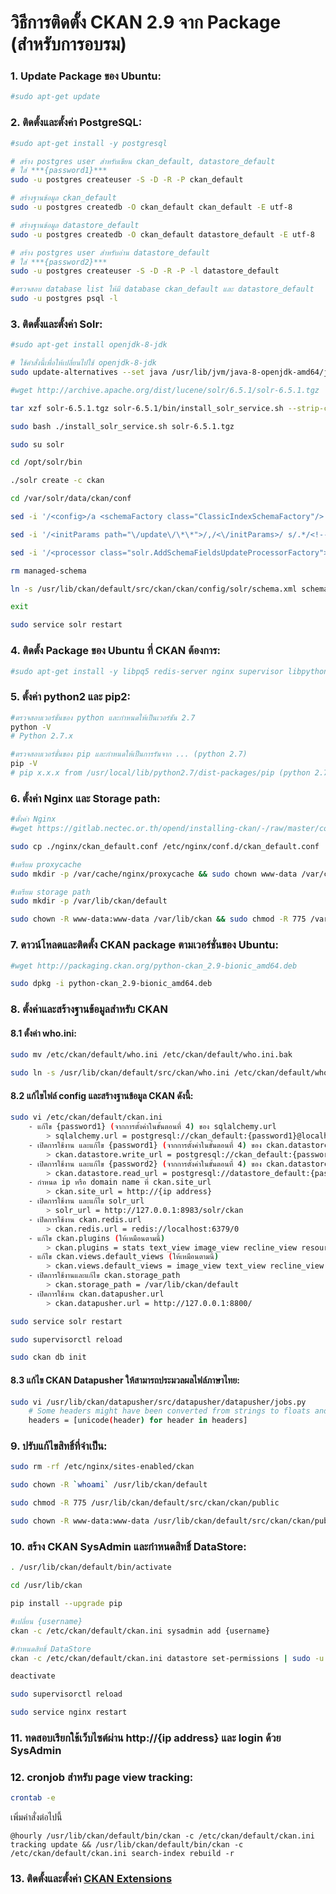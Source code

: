 # วิธีการติดตั้ง CKAN 2.9 จาก Package (สำหรับการอบรม)

### 1. Update Package ของ Ubuntu:
```sh
#sudo apt-get update
```

### 2. ติดตั้งและตั้งค่า PostgreSQL:
```sh
#sudo apt-get install -y postgresql

# สร้าง postgres user สำหรับเขียน ckan_default, datastore_default 
# ใส่ ***{password1}***
sudo -u postgres createuser -S -D -R -P ckan_default

# สร้างฐานข้อมูล ckan_default
sudo -u postgres createdb -O ckan_default ckan_default -E utf-8

# สร้างฐานข้อมูล datastore_default
sudo -u postgres createdb -O ckan_default datastore_default -E utf-8

# สร้าง postgres user สำหรับอ่าน datastore_default 
# ใส่ ***{password2}***
sudo -u postgres createuser -S -D -R -P -l datastore_default

#ตรวจสอบ database list ให้มี database ckan_default และ datastore_default
sudo -u postgres psql -l
```

### 3. ติดตั้งและตั้งค่า Solr:
```sh
#sudo apt-get install openjdk-8-jdk

# ใช้คำสั่งนี้เพื่อให้เปลี่ยนไปใช้ openjdk-8-jdk
sudo update-alternatives --set java /usr/lib/jvm/java-8-openjdk-amd64/jre/bin/java

#wget http://archive.apache.org/dist/lucene/solr/6.5.1/solr-6.5.1.tgz

tar xzf solr-6.5.1.tgz solr-6.5.1/bin/install_solr_service.sh --strip-components=2

sudo bash ./install_solr_service.sh solr-6.5.1.tgz

sudo su solr

cd /opt/solr/bin

./solr create -c ckan

cd /var/solr/data/ckan/conf

sed -i '/<config>/a <schemaFactory class="ClassicIndexSchemaFactory"/>' solrconfig.xml

sed -i '/<initParams path="\/update\/\*\*">/,/<\/initParams>/ s/.*/<!--&-->/' solrconfig.xml

sed -i '/<processor class="solr.AddSchemaFieldsUpdateProcessorFactory">/,/<\/processor>/ s/.*/<!--&-->/' solrconfig.xml

rm managed-schema

ln -s /usr/lib/ckan/default/src/ckan/ckan/config/solr/schema.xml schema.xml

exit

sudo service solr restart
```

### 4. ติดตั้ง Package ของ Ubuntu ที่ CKAN ต้องการ:
```sh
#sudo apt-get install -y libpq5 redis-server nginx supervisor libpython2.7 python-pip git-core
```

### 5. ตั้งค่า python2 และ pip2:
```sh
#ตรวจสอบเวอร์ชั่นของ python และกำหนดให้เป็นเวอร์ชัน 2.7
python -V
# Python 2.7.x

#ตรวจสอบเวอร์ชั่นของ pip และกำหนดให้เป็นการรันจาก ... (python 2.7)
pip -V
# pip x.x.x from /usr/local/lib/python2.7/dist-packages/pip (python 2.7)
```

### 6. ตั้งค่า Nginx และ Storage path:
```sh
#ตั้งค่า Nginx
#wget https://gitlab.nectec.or.th/opend/installing-ckan/-/raw/master/config/nginx/ckan_default.conf -P ./nginx

sudo cp ./nginx/ckan_default.conf /etc/nginx/conf.d/ckan_default.conf

#เตรียม proxycache
sudo mkdir -p /var/cache/nginx/proxycache && sudo chown www-data /var/cache/nginx/proxycache

#เตรียม storage path
sudo mkdir -p /var/lib/ckan/default

sudo chown -R www-data:www-data /var/lib/ckan && sudo chmod -R 775 /var/lib/ckan
```

### 7. ดาวน์โหลดและติดตั้ง CKAN package ตามเวอร์ชั่นของ Ubuntu:
```sh
#wget http://packaging.ckan.org/python-ckan_2.9-bionic_amd64.deb

sudo dpkg -i python-ckan_2.9-bionic_amd64.deb
```

### 8. ตั้งค่าและสร้างฐานข้อมูลสำหรับ CKAN
#### 8.1 ตั้งค่า who.ini:
```sh
sudo mv /etc/ckan/default/who.ini /etc/ckan/default/who.ini.bak

sudo ln -s /usr/lib/ckan/default/src/ckan/who.ini /etc/ckan/default/who.ini
```
#### 8.2 แก้ไขไฟล์ config และสร้างฐานข้อมูล CKAN ดังนี้:
```sh
sudo vi /etc/ckan/default/ckan.ini
    - แก้ไข {password1} (จากการตั้งค่าในขั้นตอนที่ 4) ของ sqlalchemy.url
        > sqlalchemy.url = postgresql://ckan_default:{password1}@localhost/ckan_default
    - เปิดการใช้งาน และแก้ไข {password1} (จากการตั้งค่าในขั้นตอนที่ 4) ของ ckan.datastore.write_url
        > ckan.datastore.write_url = postgresql://ckan_default:{password1}@localhost/datastore_default
    - เปิดการใช้งาน และแก้ไข {password2} (จากการตั้งค่าในขั้นตอนที่ 4) ของ ckan.datastore.read_url
        > ckan.datastore.read_url = postgresql://datastore_default:{password2}@localhost/datastore_default
    - กำหนด ip หรือ domain name ที่ ckan.site_url
        > ckan.site_url = http://{ip address}
    - เปิดการใช้งาน และแก้ไข solr_url
        > solr_url = http://127.0.0.1:8983/solr/ckan
    - เปิดการใช้งาน ckan.redis.url
        > ckan.redis.url = redis://localhost:6379/0
    - แก้ไข ckan.plugins (ให้เหมือนตามนี้)
        > ckan.plugins = stats text_view image_view recline_view resource_proxy datastore datapusher webpage_view
    - แก้ไข ckan.views.default_views (ให้เหมือนตามนี้)
        > ckan.views.default_views = image_view text_view recline_view webpage_view
    - เปิดการใช้งานและแก้ไข ckan.storage_path
        > ckan.storage_path = /var/lib/ckan/default
    - เปิดการใช้งาน ckan.datapusher.url
        > ckan.datapusher.url = http://127.0.0.1:8800/

sudo service solr restart

sudo supervisorctl reload

sudo ckan db init
```

#### 8.3 แก้ไข CKAN Datapusher ให้สามารถประมวลผลไฟล์ภาษาไทย:
```sh
sudo vi /usr/lib/ckan/datapusher/src/datapusher/datapusher/jobs.py
    # Some headers might have been converted from strings to floats and such.
    headers = [unicode(header) for header in headers]
```

### 9. ปรับแก้ไขสิทธิ์ที่จำเป็น:
```sh
sudo rm -rf /etc/nginx/sites-enabled/ckan

sudo chown -R `whoami` /usr/lib/ckan/default

sudo chmod -R 775 /usr/lib/ckan/default/src/ckan/ckan/public

sudo chown -R www-data:www-data /usr/lib/ckan/default/src/ckan/ckan/public
```

### 10. สร้าง CKAN SysAdmin และกำหนดสิทธิ์ DataStore:
```sh
. /usr/lib/ckan/default/bin/activate

cd /usr/lib/ckan

pip install --upgrade pip

#เปลี่ยน {username}
ckan -c /etc/ckan/default/ckan.ini sysadmin add {username}

#กำหนดสิทธิ์ DataStore
ckan -c /etc/ckan/default/ckan.ini datastore set-permissions | sudo -u postgres psql --set ON_ERROR_STOP=1

deactivate

sudo supervisorctl reload

sudo service nginx restart
```

### 11. ทดสอบเรียกใช้เว็บไซต์ผ่าน http://{ip address} และ login ด้วย SysAdmin


### 12. cronjob สำหรับ page view tracking:
```sh
crontab -e
```
เพิ่มคำสั่งต่อไปนี้

    @hourly /usr/lib/ckan/default/bin/ckan -c /etc/ckan/default/ckan.ini tracking update && /usr/lib/ckan/default/bin/ckan -c /etc/ckan/default/ckan.ini search-index rebuild -r

### 13. ติดตั้งและตั้งค่า [CKAN Extensions](training-extensions.md)
